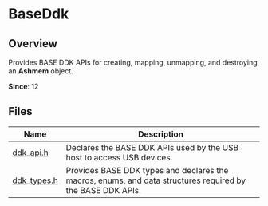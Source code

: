 # BaseDdk
<!--Kit: Driver Development Kit-->
<!--Subsystem: Driver-->
<!--Owner: @lixinsheng2-->
<!--Designer: @w00373942-->
<!--Tester: @dong-dongzhen-->
<!--Adviser: @w_Machine_cc-->

## Overview

Provides BASE DDK APIs for creating, mapping, unmapping, and destroying an **Ashmem** object.

**Since**: 12
## Files

| Name| Description|
| -- | -- |
| [ddk_api.h](capi-ddk-api-h.md) | Declares the BASE DDK APIs used by the USB host to access USB devices.|
| [ddk_types.h](capi-ddk-types-h.md) | Provides BASE DDK types and declares the macros, enums, and data structures required by the BASE DDK APIs.|
